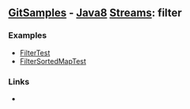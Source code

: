 ## [GitSamples](/../../tree/master) - [Java8](/../../tree/java-8) [Streams](/../../tree/java-8/test/samples/stream/stream): filter

### Examples
* [FilterTest](FilterTest.java)
* [FilterSortedMapTest](FilterSortedMapTest.java)

### Links
* 